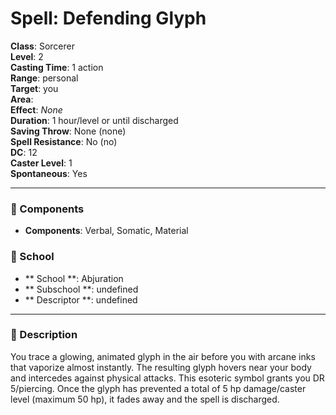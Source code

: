 
# Spell: Defending Glyph
**Class**: Sorcerer  
**Level**: 2  
**Casting Time**: 1 action  
**Range**: personal  
**Target**: you  
**Area**:   
**Effect**: _None_  
**Duration**: 1 hour/level or until discharged  
**Saving Throw**: None (none)  
**Spell Resistance**: No (no)  
**DC**: 12  
**Caster Level**: 1  
**Spontaneous**: Yes

---

### 🔮 Components
- **Components**: Verbal, Somatic, Material

### 🏫 School
- ** School **: Abjuration
- ** Subschool **: undefined
- ** Descriptor **: undefined
---

### 📜 Description
You trace a glowing, animated glyph in the air before you with arcane inks that vaporize almost instantly. The resulting glyph hovers near your body and intercedes against physical attacks. This esoteric symbol grants you DR 5/piercing. Once the glyph has prevented a total of 5 hp damage/caster level (maximum 50 hp), it fades away and the spell is discharged.
